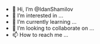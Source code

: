 - 👋 Hi, I’m @IdanShamilov
- 👀 I’m interested in ...
- 🌱 I’m currently learning ...
- 💞️ I’m looking to collaborate on ...
- 📫 How to reach me ...

<!---
IdanShamilov/IdanShamilov is a ✨ special ✨ repository because its `README.md` (this file) appears on your GitHub profile.
You can click the Preview link to take a look at your changes.
--->
